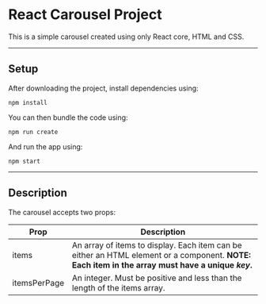 # React Carousel Project

This is a simple carousel created using only React core, HTML and CSS.

---

## Setup

After downloading the project, install dependencies using:

```
npm install
```

You can then bundle the code using:

```
npm run create
```

And run the app using:

```
npm start
```

---

## Description

The carousel accepts two props:

| Prop         | Description                                                                                                                                      |
| ------------ | ------------------------------------------------------------------------------------------------------------------------------------------------ |
| items        | An array of items to display. Each item can be either an HTML element or a component. **NOTE: Each item in the array must have a unique _key_.** |
| itemsPerPage | An integer. Must be positive and less than the length of the items array.                                                                        |

